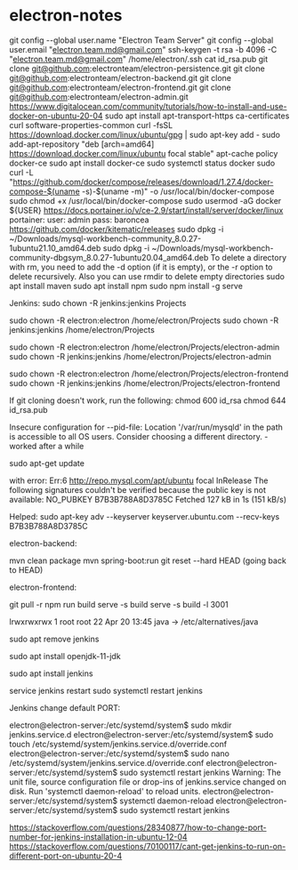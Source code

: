 # electron-notes

git config --global user.name "Electron Team Server"
git config --global user.email "electron.team.md@gmail.com"
ssh-keygen -t rsa -b 4096 -C "electron.team.md@gmail.com"
/home/electron/.ssh
cat id_rsa.pub
git clone git@github.com:electronteam/electron-persistence.git
git clone git@github.com:electronteam/electron-backend.git
git clone git@github.com:electronteam/electron-frontend.git
git clone git@github.com:electronteam/electron-admin.git
https://www.digitalocean.com/community/tutorials/how-to-install-and-use-docker-on-ubuntu-20-04
sudo apt install apt-transport-https ca-certificates curl software-properties-common
curl -fsSL https://download.docker.com/linux/ubuntu/gpg | sudo apt-key add -
sudo add-apt-repository "deb [arch=amd64] https://download.docker.com/linux/ubuntu focal stable"
apt-cache policy docker-ce
sudo apt install docker-ce
sudo systemctl status docker
sudo curl -L "https://github.com/docker/compose/releases/download/1.27.4/docker-compose-$(uname -s)-$(uname -m)" -o /usr/local/bin/docker-compose
sudo chmod +x /usr/local/bin/docker-compose
sudo usermod -aG docker ${USER}
https://docs.portainer.io/v/ce-2.9/start/install/server/docker/linux
portainer:
user: admin
pass: baroncea
https://github.com/docker/kitematic/releases
sudo dpkg -i ~/Downloads/mysql-workbench-community_8.0.27-1ubuntu21.10_amd64.deb
sudo dpkg -i ~/Downloads/mysql-workbench-community-dbgsym_8.0.27-1ubuntu20.04_amd64.deb
To delete a directory with rm, you need to add the -d option (if it is empty), or the -r option to delete recursively. Also you can use rmdir to delete empty directories
sudo apt install maven
sudo apt install npm
sudo npm install -g serve

Jenkins:
sudo chown -R jenkins:jenkins Projects

sudo chown -R electron:electron /home/electron/Projects
sudo chown -R jenkins:jenkins /home/electron/Projects

sudo chown -R electron:electron /home/electron/Projects/electron-admin
sudo chown -R jenkins:jenkins /home/electron/Projects/electron-admin

sudo chown -R electron:electron /home/electron/Projects/electron-frontend
sudo chown -R jenkins:jenkins /home/electron/Projects/electron-frontend

If git cloning doesn't work, run the following:
chmod 600 id_rsa
chmod 644 id_rsa.pub



Insecure configuration for --pid-file: Location '/var/run/mysqld' in the path is accessible to all OS users. Consider choosing a different directory. - worked after a while

sudo apt-get update

with error:
Err:6 http://repo.mysql.com/apt/ubuntu focal InRelease
  The following signatures couldn't be verified because the public key is not available: NO_PUBKEY B7B3B788A8D3785C
Fetched 127 kB in 1s (151 kB/s)

Helped:
sudo apt-key adv --keyserver keyserver.ubuntu.com --recv-keys B7B3B788A8D3785C



electron-backend:

mvn clean package
mvn spring-boot:run
git reset --hard HEAD       (going back to HEAD)

electron-frontend:

git pull -r
npm run build
serve -s build
serve -s build -l 3001


lrwxrwxrwx 1 root root           22 Apr 20 13:45  java -> /etc/alternatives/java

sudo apt remove jenkins

sudo apt install openjdk-11-jdk

sudo apt install jenkins

service jenkins restart
sudo systemctl restart jenkins

Jenkins change default PORT:

electron@electron-server:/etc/systemd/system$ sudo mkdir jenkins.service.d
electron@electron-server:/etc/systemd/system$ sudo touch /etc/systemd/system/jenkins.service.d/override.conf
electron@electron-server:/etc/systemd/system$ sudo nano /etc/systemd/system/jenkins.service.d/override.conf
electron@electron-server:/etc/systemd/system$ sudo systemctl restart jenkins
Warning: The unit file, source configuration file or drop-ins of jenkins.service changed on disk. Run 'systemctl daemon-reload' to reload units.
electron@electron-server:/etc/systemd/system$ systemctl daemon-reload
electron@electron-server:/etc/systemd/system$ sudo systemctl restart jenkins

https://stackoverflow.com/questions/28340877/how-to-change-port-number-for-jenkins-installation-in-ubuntu-12-04
https://stackoverflow.com/questions/70100117/cant-get-jenkins-to-run-on-different-port-on-ubuntu-20-4
